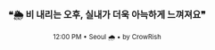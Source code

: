 <div align="center">

<br>

<h3>❝🌦️ 비 내리는 오후, 실내가 더욱 아늑하게 느껴져요❞</h3>

<sub>12:00 PM • Seoul 🌧️ • by CrowRish</sub>

<br>

</div>